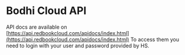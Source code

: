 Bodhi Cloud API
===

API docs are available on [https://api.redbookcloud.com/apidocs/index.html](https://api.redbookcloud.com/apidocs/index.html) To access them you need to login with your user and password provided by HS.
